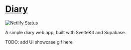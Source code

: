 # [Diary](https://diary.csgang.xyz)
[![Netlify Status](https://api.netlify.com/api/v1/badges/870f9498-c1c1-46fa-a1af-305afb186082/deploy-status)](https://app.netlify.com/sites/peaceful-donut-097d48/deploys)

A simple diary web app, built with SvelteKit and Supabase.

TODO: add UI showcase gif here
